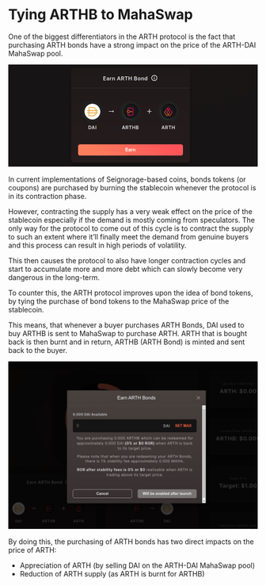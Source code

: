 # Tying ARTHB to MahaSwap

One of the biggest differentiators in the ARTH protocol is the fact that purchasing ARTH bonds have a strong impact on the price of the ARTH-DAI MahaSwap pool.

![](../../.gitbook/assets/image%20%287%29.png)

In current implementations of Seignorage-based coins, bonds tokens \(or coupons\) are purchased by burning the stablecoin whenever the protocol is in its contraction phase.

However, contracting the supply has a very weak effect on the price of the stablecoin especially if the demand is mostly coming from speculators. The only way for the protocol to come out of this cycle is to contract the supply to such an extent where it’ll finally meet the demand from genuine buyers and this process can result in high periods of volatility.  
  
This then causes the protocol to also have longer contraction cycles and start to accumulate more and more debt which can slowly become very dangerous in the long-term.  
  
To counter this, the ARTH protocol improves upon the idea of bond tokens, by tying the purchase of bond tokens to the MahaSwap price of the stablecoin.   
  
This means, that whenever a buyer purchases ARTH Bonds, DAI used to buy ARTHB is sent to MahaSwap to purchase ARTH. ARTH that is bought back is then burnt and in return, ARTHB \(ARTH Bond\) is minted and sent back to the buyer.

![A screenshot of the ARTH Bonds purchase page](../../.gitbook/assets/image%20%2860%29.png)

By doing this, the purchasing of ARTH bonds has two direct impacts on the price of ARTH:

* Appreciation of ARTH \(by selling DAI on the ARTH-DAI MahaSwap pool\)
* Reduction of ARTH supply \(as ARTH is burnt for ARTHB\)

